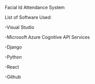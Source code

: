 Facial Id Attendance System


List of Software Used:


-Visual Studio 


-Microsoft Azure Cognitive API Services


-Django


-Python


-React


-Github
